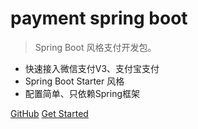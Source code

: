 <!-- _coverpage.md -->
# payment spring boot 

> Spring Boot 风格支付开发包。

- 快速接入微信支付V3、支付宝支付
- Spring Boot Starter 风格  
- 配置简单、只依赖Spring框架


[GitHub](https://github.com/NotFound403/payment-spring-boot)
[Get Started](README.md)